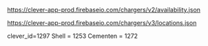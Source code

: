 https://clever-app-prod.firebaseio.com/chargers/v2/availability.json

https://clever-app-prod.firebaseio.com/chargers/v3/locations.json


clever_id=1297 
Shell = 1253
Cementen = 1272